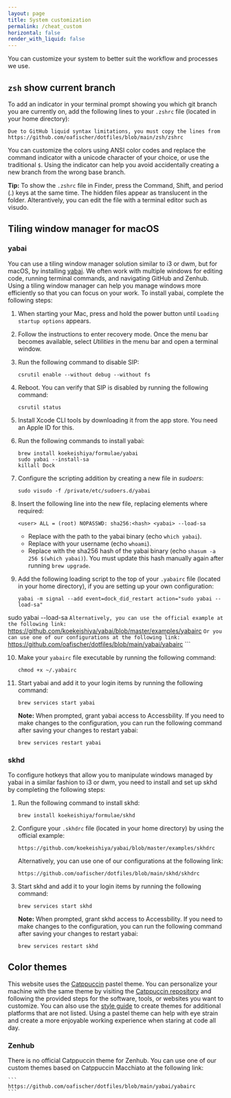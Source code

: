 ```yaml
---
layout: page
title: System customization
permalink: /cheat_custom
horizontal: false
render_with_liquid: false
---
```


You can customize your system to better suit the workflow and processes we use. 

## `zsh` show current branch

To add an indicator in your terminal prompt showing you which git branch you are currently on, add the following lines to your `.zshrc` file (located in your home directory):

```
Due to GitHub liquid syntax limitations, you must copy the lines from https://github.com/oafischer/dotfiles/blob/main/zsh/zshrc
```

You can customize the colors using ANSI color codes and replace the command indicator with a unicode character of your choice, or use the traditional `$`. Using the indicator can help you avoid accidentally creating a new branch from the wrong base branch.

**Tip:** To show the `.zshrc` file in Finder, press the Command, Shift, and period (.) keys at the same time. The hidden files appear as translucent in the folder. Alterantively, you can edit the file with a terminal editor such as visudo.

## Tiling window manager for macOS

### yabai

You can use a tiling window manager solution similar to i3 or dwm, but for macOS, by installing [yabai](https://github.com/koekeishiya/yabai). We often work with multiple windows for editing code, running terminal commands, and navigating GitHub and Zenhub. Using a tiling window manager can help you manage windows more efficiently so that you can focus on your work. To install yabai, complete the following steps:

1. When starting your Mac, press and hold the power button until `Loading startup options` appears.

2. Follow the instructions to enter recovery mode. Once the menu bar becomes available, select *Utilities* in the menu bar and open a terminal window.

3. Run the following command to disable SIP:

    ```
    csrutil enable --without debug --without fs
    ```

4. Reboot. You can verify that SIP is disabled by running the following command:

    ```
    csrutil status
    ```
    
5. Install Xcode CLI tools by downloading it from the app store. You need an Apple ID for this.

6. Run the following commands to install yabai:

    ```
    brew install koekeishiya/formulae/yabai
    sudo yabai --install-sa
    killall Dock
    ```
    
7. Configure the scripting addition by creating a new file in _sudoers_:

    ```
    sudo visudo -f /private/etc/sudoers.d/yabai
    ```

8. Insert the following line into the new file, replacing elements where required:

    ```
    <user> ALL = (root) NOPASSWD: sha256:<hash> <yabai> --load-sa
    ```

    - Replace <yabai> with the path to the yabai binary (echo `which yabai`).
    - Replace <user> with your username (echo `whoami`). 
    - Replace <hash> with the sha256 hash of the yabai binary (echo `shasum -a 256 $(which yabai)`). You must update this hash manually again after running `brew upgrade`.

9. Add the following loading script to the top of your `.yabairc` file (located in your home directory), if you are setting up your own configuration:

    ```
    yabai -m signal --add event=dock_did_restart action="sudo yabai --load-sa"
sudo yabai --load-sa
    ```
    Alternatively, you can use the official example at the following link:
    ```
    https://github.com/koekeishiya/yabai/blob/master/examples/yabairc
    ```
    Or you can use one of our configurations at the following link:
    ```
    https://github.com/oafischer/dotfiles/blob/main/yabai/yabairc
    ```

10. Make your `yabairc` file executable by running the following command:

    ```
    chmod +x ~/.yabairc
    ```

11. Start yabai and add it to your login items by running the following command:

    ```
    brew services start yabai
    ```
    **Note:** When prompted, grant yabai access to Accessbility.
    If you need to make changes to the configuration, you can run the following command after saving your changes to restart yabai:

    ```
    brew services restart yabai
    ```

### skhd

To configure hotkeys that allow you to manipulate windows managed by yabai in a similar fashion to i3 or dwm, you need to install and set up skhd by completing the following steps:

1. Run the following command to install skhd:

    ```
    brew install koekeishiya/formulae/skhd
    ```

2. Configure your `.skhdrc` file (located in your home directory) by using the official example:

    ```
    https://github.com/koekeishiya/yabai/blob/master/examples/skhdrc
    ```
    Alternatively, you can use one of our configurations at the following link:
    ```
    https://github.com/oafischer/dotfiles/blob/main/skhd/skhdrc
    ```

3. Start skhd and add it to your login items by running the following command:

    ```
    brew services start skhd
    ```
    **Note:** When prompted, grant skhd access to Accessbility.
    If you need to make changes to the configuration, you can run the following command after saving your changes to restart yabai:

    ```
    brew services restart skhd
    ```


## Color themes

This website uses the [Catppuccin](https://github.com/catppuccin) pastel theme. You can personalize your machine with the same theme by visiting the [Catppuccin repository](https://github.com/catppuccin/catppuccin) and following the provided steps for the software, tools, or websites you want to customize. You can also use the [style guide](https://github.com/catppuccin/catppuccin/blob/main/docs/style-guide.md) to create themes for additional platforms that are not listed. Using a pastel theme can help with eye strain and create a more enjoyable working experience when staring at code all day.

### Zenhub

There is no official Catppuccin theme for Zenhub. You can use one of our custom themes based on Catppuccin Macchiato at the following link:

    ```
    https://github.com/oafischer/dotfiles/blob/main/yabai/yabairc
    ```
